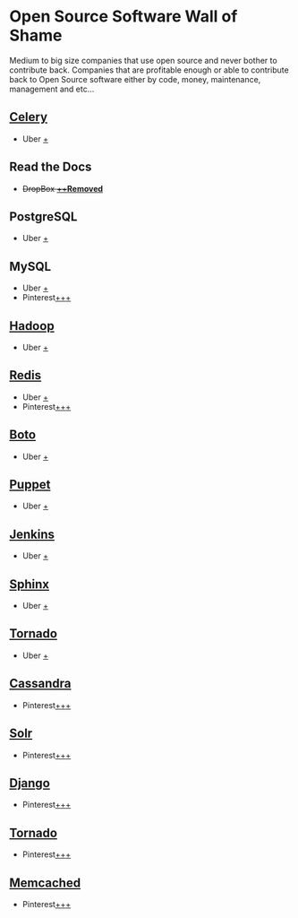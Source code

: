 # Open Source Software Wall of Shame

Medium to big size companies that use open source and never bother to contribute back.
Companies that are profitable enough or able to contribute back to Open Source software either by code, money, maintenance, management and etc...


## [Celery](http://www.celeryproject.org/)

* Uber [+](https://eng.uber.com/tech-stack-part-one/)

## Read the Docs

* ~~DropBox [+](http://dropbox.readthedocs.io/en/latest/)[+](https://dropbox-sdk-python.readthedocs.io/en/master/)~~[**Removed**](https://github.com/Alir3z4/oss-wall-of-shame/issues/2#issuecomment-268284289)

## PostgreSQL

* Uber [+](https://eng.uber.com/tech-stack-part-one/)

## MySQL

* Uber [+](https://eng.uber.com/tech-stack-part-one/)
* Pinterest[+](https://news.ycombinator.com/item?id=4003863)[+](https://www.quora.com/Pinterest/What-is-the-technology-stack-behind-Pinterest-1)[+](http://highscalability.com/blog/2013/4/15/scaling-pinterest-from-0-to-10s-of-billions-of-page-views-a.html)

## [Hadoop](http://hadoop.apache.org/)

* Uber [+](https://eng.uber.com/tech-stack-part-one/)

## [Redis](http://redis.io/)

* Uber [+](https://eng.uber.com/tech-stack-part-one/)
* Pinterest[+](https://news.ycombinator.com/item?id=4003863)[+](https://www.quora.com/Pinterest/What-is-the-technology-stack-behind-Pinterest-1)[+](http://highscalability.com/blog/2013/4/15/scaling-pinterest-from-0-to-10s-of-billions-of-page-views-a.html)

## [Boto](http://docs.pythonboto.org/en/latest/)

* Uber [+](https://eng.uber.com/tech-stack-part-one/)

## [Puppet](https://en.wikipedia.org/wiki/Puppet_%28software%29)

* Uber [+](https://eng.uber.com/tech-stack-part-one/)

## [Jenkins](https://wiki.jenkins-ci.org/display/JENKINS/Meet+Jenkins)

* Uber [+](https://eng.uber.com/tech-stack-part-one/)

## [Sphinx](http://www.sphinx-doc.org/en/stable/)

* Uber [+](https://eng.uber.com/tech-stack-part-one/)

## [Tornado](http://www.tornadoweb.org/en/stable/)

* Uber [+](https://eng.uber.com/tech-stack-part-one/)

## [Cassandra](http://cassandra.apache.org/)

* Pinterest[+](https://news.ycombinator.com/item?id=4003863)[+](https://www.quora.com/Pinterest/What-is-the-technology-stack-behind-Pinterest-1)[+](http://highscalability.com/blog/2013/4/15/scaling-pinterest-from-0-to-10s-of-billions-of-page-views-a.html)

## [Solr](http://lucene.apache.org/solr/)

* Pinterest[+](https://news.ycombinator.com/item?id=4003863)[+](https://www.quora.com/Pinterest/What-is-the-technology-stack-behind-Pinterest-1)[+](http://highscalability.com/blog/2013/4/15/scaling-pinterest-from-0-to-10s-of-billions-of-page-views-a.html)

## [Django](https://www.djangoproject.com/)

* Pinterest[+](https://news.ycombinator.com/item?id=4003863)[+](https://www.quora.com/Pinterest/What-is-the-technology-stack-behind-Pinterest-1)[+](http://highscalability.com/blog/2013/4/15/scaling-pinterest-from-0-to-10s-of-billions-of-page-views-a.html)

## [Tornado](http://www.tornadoweb.org/en/stable/)

* Pinterest[+](https://news.ycombinator.com/item?id=4003863)[+](https://www.quora.com/Pinterest/What-is-the-technology-stack-behind-Pinterest-1)[+](http://highscalability.com/blog/2013/4/15/scaling-pinterest-from-0-to-10s-of-billions-of-page-views-a.html)

## [Memcached](https://memcached.org/)

* Pinterest[+](https://news.ycombinator.com/item?id=4003863)[+](https://www.quora.com/Pinterest/What-is-the-technology-stack-behind-Pinterest-1)[+](http://highscalability.com/blog/2013/4/15/scaling-pinterest-from-0-to-10s-of-billions-of-page-views-a.html)
